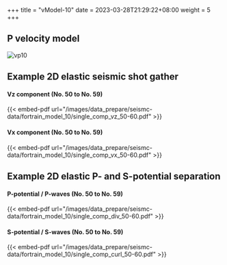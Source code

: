 +++
title = "vModel-10"
date =  2023-03-28T21:29:22+08:00
weight = 5
+++

## P velocity model

![vp10](/images/data_prepare/velocity-model/vp_10.svg?width=40pc) 

## Example 2D elastic seismic shot gather

#### Vz component (No. 50 to No. 59)
{{< embed-pdf url="/images/data_prepare/seismc-data/fortrain_model_10/single_comp_vz_50-60.pdf" >}}

#### Vx component (No. 50 to No. 59)
{{< embed-pdf url="/images/data_prepare/seismc-data/fortrain_model_10/single_comp_vx_50-60.pdf" >}}

## Example 2D elastic P- and S-potential separation


#### P-potential / P-waves (No. 50 to No. 59)
{{< embed-pdf url="/images/data_prepare/seismc-data/fortrain_model_10/single_comp_div_50-60.pdf" >}}


#### S-potential / S-waves (No. 50 to No. 59)
{{< embed-pdf url="/images/data_prepare/seismc-data/fortrain_model_10/single_comp_curl_50-60.pdf" >}}


